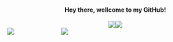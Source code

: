 <h4 align="center">
  Hey there, wellcome to my GitHub!
</h4>

<div class="container">
  <div> <img src="https://github-readme-stats.vercel.app/api?username=zhengxinchang&show_icons=true" /> </div>
  <div>  <img src="https://github-readme-streak-stats.herokuapp.com/?user=zhengxinchang" />  </div>
</div>



<div class="container">
  <div style="width: 25%;"> 
    <img src="https://github-readme-stats.vercel.app/api/top-langs/?username=zhengxinchang" />
   </div>
  <div style="width: 75%;"> <img  src="https://github-readme-activity-graph.vercel.app/graph?username=zhengxinchang&theme=xcode" /> </div>
</div>






<style>
  .container {
    display: flex;
    flex-direction: row;
    justify-content: center;
    align-items: strat;
  }
</style>